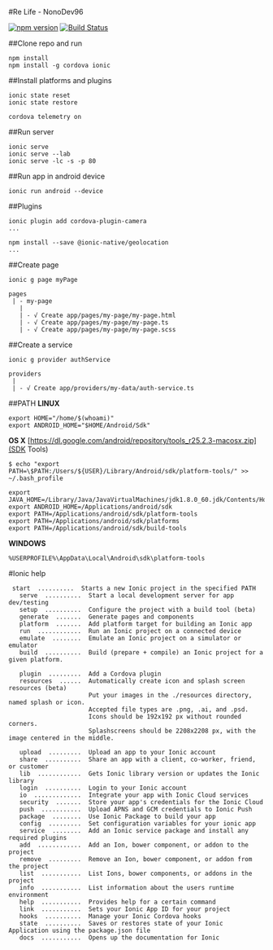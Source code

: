 #Re Life - NonoDev96

[![npm version](https://badge.fury.io/js/ionic.svg)](https://badge.fury.io/js/ionic) [![Build Status](https://travis-ci.org/apache/cordova-cli.svg?branch=master)](https://travis-ci.org/apache/cordova-cli)

##Clone repo and run
```npm
npm install
npm install -g cordova ionic 
```

##Install platforms and plugins
```
ionic state reset
ionic state restore

cordova telemetry on
```

##Run server
```
ionic serve 
ionic serve --lab
ionic serve -lc -s -p 80
```

##Run app in android device
```
ionic run android --device
```

##Plugins 
```npm
ionic plugin add cordova-plugin-camera
...
```
```npm
npm install --save @ionic-native/geolocation
...
```

##Create page 
```
ionic g page myPage

pages
 | - my-page
   |
   | - √ Create app/pages/my-page/my-page.html
   | - √ Create app/pages/my-page/my-page.ts
   | - √ Create app/pages/my-page/my-page.scss
```

##Create a service
```
ionic g provider authService

providers
 | 
 | - √ Create app/providers/my-data/auth-service.ts
```

##PATH
**LINUX** 
```
export HOME="/home/$(whoami)"
export ANDROID_HOME="$HOME/Android/Sdk"
```

**OS X**
[https://dl.google.com/android/repository/tools_r25.2.3-macosx.zip](SDK Tools)
```
$ echo "export PATH=\$PATH:/Users/${USER}/Library/Android/sdk/platform-tools/" >> ~/.bash_profile
```
```
export JAVA_HOME=/Library/Java/JavaVirtualMachines/jdk1.8.0_60.jdk/Contents/Home
export ANDROID_HOME=/Applications/android/sdk
export PATH=/Applications/android/sdk/platform-tools
export PATH=/Applications/android/sdk/platforms
export PATH=/Applications/android/sdk/build-tools
```

**WINDOWS** 
```
%USERPROFILE%\AppData\Local\Android\sdk\platform-tools
```


#Ionic help 

```
 start  ..........  Starts a new Ionic project in the specified PATH
   serve  ..........  Start a local development server for app dev/testing
   setup  ..........  Configure the project with a build tool (beta)
   generate  .......  Generate pages and components
   platform  .......  Add platform target for building an Ionic app
   run  ............  Run an Ionic project on a connected device
   emulate  ........  Emulate an Ionic project on a simulator or emulator
   build  ..........  Build (prepare + compile) an Ionic project for a given platform.

   plugin  .........  Add a Cordova plugin
   resources  ......  Automatically create icon and splash screen resources (beta)
                      Put your images in the ./resources directory, named splash or icon.
                      Accepted file types are .png, .ai, and .psd.
                      Icons should be 192x192 px without rounded corners.
                      Splashscreens should be 2208x2208 px, with the image centered in the middle.

   upload  .........  Upload an app to your Ionic account
   share  ..........  Share an app with a client, co-worker, friend, or customer
   lib  ............  Gets Ionic library version or updates the Ionic library
   login  ..........  Login to your Ionic account
   io  .............  Integrate your app with Ionic Cloud services
   security  .......  Store your app's credentials for the Ionic Cloud
   push  ...........  Upload APNS and GCM credentials to Ionic Push
   package  ........  Use Ionic Package to build your app
   config  .........  Set configuration variables for your ionic app
   service  ........  Add an Ionic service package and install any required plugins
   add  ............  Add an Ion, bower component, or addon to the project
   remove  .........  Remove an Ion, bower component, or addon from the project
   list  ...........  List Ions, bower components, or addons in the project
   info  ...........  List information about the users runtime environment
   help  ...........  Provides help for a certain command
   link  ...........  Sets your Ionic App ID for your project
   hooks  ..........  Manage your Ionic Cordova hooks
   state  ..........  Saves or restores state of your Ionic Application using the package.json file
   docs  ...........  Opens up the documentation for Ionic

```